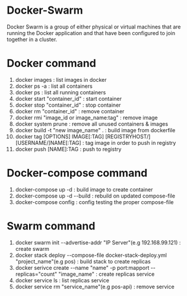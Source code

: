 # Docker-Swarm
Docker Swarm is a group of either physical or virtual machines that are running the Docker application and that have been configured to join together in a cluster.

# Docker command
1. docker images : list images in docker
2. docker ps -a : list all containers
3. docker ps : list all running containers
4. docker start "container_id" : start container
5. docker stop "container_id" : stop container
6. docker rm "container_id" : remove container
7. docker rmi "image_id or image_name:tag" : remove image
8. docker system prune : remove all unused containers & images
9. docker build -t "new image_name" . : build image from dockerfile
10. docker tag [OPTIONS] IMAGE[:TAG] [REGISTRYHOST/][USERNAME/]NAME[:TAG] : tag image in order to push in registry
11. docker push [NAME]:TAG : push to registry

# Docker-compose command
1. docker-compose up -d : build image to create container
2. docker-compose up -d --build : rebuild on updated compose-file
3. docker-compose config : config testing the proper compose-file

# Swarm command
1. docker swarm init --advertise-addr "IP Server"(e.g 192.168.99.121) : create swarm
2. docker stack deploy --compose-file docker-stack-deploy.yml "project_name"(e.g pos) : build stack to create replicas
3. docker serivce create --name "name" -p port:mapport --replicas="count" "image_name" : create replicas service
4. docker service ls : list replicas service
5. docker service rm "service_name"(e.g pos-api) : remove service
